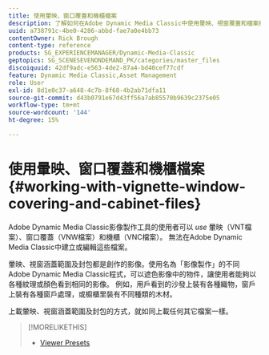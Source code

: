 ```yaml
---
title: 使用暈映、窗口覆蓋和機櫃檔案
description: 了解如何在Adobe Dynamic Media Classic中使用暈映、視窗覆蓋和檔案櫃檔案。
uuid: a738791c-4be0-4286-abbd-fae7a0e4bb73
contentOwner: Rick Brough
content-type: reference
products: SG_EXPERIENCEMANAGER/Dynamic-Media-Classic
geptopics: SG_SCENESEVENONDEMAND_PK/categories/master_files
discoiquuid: 42df9adc-e563-4de2-87a4-bd40cef77cdf
feature: Dynamic Media Classic,Asset Management
role: User
exl-id: 8d1e0c37-a648-4c7b-8f68-4b2ab71dfa11
source-git-commit: d43b0791e67d43ff56a7ab85570b9639c2375e05
workflow-type: tm+mt
source-wordcount: '144'
ht-degree: 15%

---
```


# 使用暈映、窗口覆蓋和機櫃檔案{#working-with-vignette-window-covering-and-cabinet-files}

Adobe Dynamic Media Classic影像製作工具的使用者可以 *use* 暈映（VNT檔案）、窗口覆蓋（VNW檔案）和機櫃（VNC檔案）。 無法在Adobe Dynamic Media Classic中建立或編輯這些檔案。

暈映、視窗涵蓋範圍及封包都是創作的影像。使用名為「影像製作」的不同Adobe Dynamic Media Classic程式，可以遮色影像中的物件，讓使用者能夠以各種紋理或顏色看到相同的影像。 例如，用戶看到的沙發上裝有各種織物，窗戶上裝有各種窗戶處理，或櫥櫃里裝有不同種類的木材。

上載暈映、視窗涵蓋範圍及封包的方式，就如同上載任何其它檔案一樣。

>[!MORELIKETHIS]
>
>* [Viewer Presets](application-setup.md#viewer_presets)

